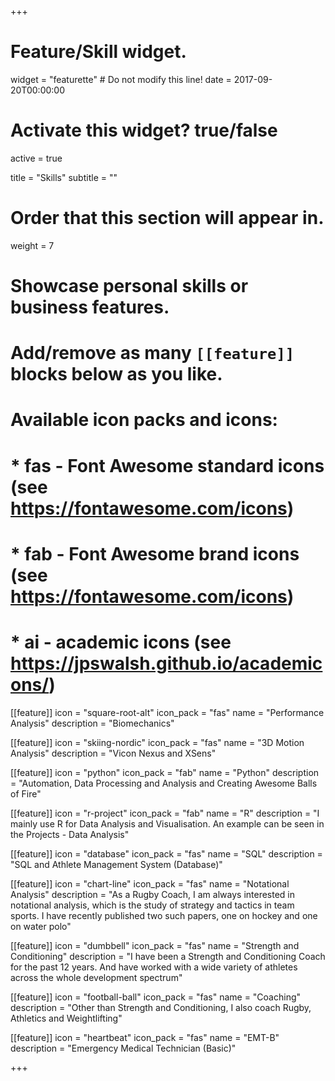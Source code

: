 +++
# Feature/Skill widget.
widget = "featurette"  # Do not modify this line!
date = 2017-09-20T00:00:00

# Activate this widget? true/false
active = true

title = "Skills"
subtitle = ""

# Order that this section will appear in.
weight = 7

# Showcase personal skills or business features.
# 
# Add/remove as many `[[feature]]` blocks below as you like.
# 
# Available icon packs and icons:
# * fas - Font Awesome standard icons (see https://fontawesome.com/icons)
# * fab - Font Awesome brand icons (see https://fontawesome.com/icons)
# * ai - academic icons (see https://jpswalsh.github.io/academicons/)


[[feature]]
  icon = "square-root-alt"
  icon_pack = "fas"
  name = "Performance Analysis"
  description = "Biomechanics"

[[feature]]
  icon = "skiing-nordic"
  icon_pack = "fas"
  name = "3D Motion Analysis"
  description = "Vicon Nexus and XSens"

[[feature]]
  icon = "python"
  icon_pack = "fab"
  name = "Python"
  description = "Automation, Data Processing and Analysis and Creating Awesome Balls of Fire"

[[feature]]
  icon = "r-project"
  icon_pack = "fab"
  name = "R"
  description = "I mainly use R for Data Analysis and Visualisation. An example can be seen in the Projects - Data Analysis"
  
[[feature]]
  icon = "database"
  icon_pack = "fas"
  name = "SQL"
  description = "SQL and Athlete Management System (Database)"

[[feature]]
  icon = "chart-line"
  icon_pack = "fas"
  name = "Notational Analysis"
  description = "As a Rugby Coach, I am always interested in notational analysis, which is the study of strategy and tactics in team sports. I have recently published two such papers, one on hockey and one on water polo"  
  
[[feature]]
  icon = "dumbbell"
  icon_pack = "fas"
  name = "Strength and Conditioning"
  description = "I have been a Strength and Conditioning Coach for the past 12 years. And have worked with a wide variety of athletes across the whole development spectrum"

[[feature]]
  icon = "football-ball"
  icon_pack = "fas"
  name = "Coaching"
  description = "Other than Strength and Conditioning, I also coach Rugby, Athletics and Weightlifting"

[[feature]]
  icon = "heartbeat"
  icon_pack = "fas"
  name = "EMT-B"
  description = "Emergency Medical Technician (Basic)"

+++

